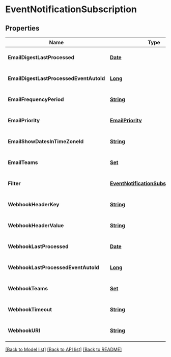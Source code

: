 # EventNotificationSubscription
## Properties

Name | Type | Description | Notes
------------ | ------------- | ------------- | -------------
**EmailDigestLastProcessed** | [**Date**](DateTime.md) |  | [optional] [default to null]
**EmailDigestLastProcessedEventAutoId** | [**Long**](long.md) |  | [optional] [default to null]
**EmailFrequencyPeriod** | [**String**](string.md) |  | [optional] [default to null]
**EmailPriority** | [**EmailPriority**](EmailPriority.md) |  | [optional] [default to null]
**EmailShowDatesInTimeZoneId** | [**String**](string.md) |  | [optional] [default to null]
**EmailTeams** | [**Set**](string.md) |  | [optional] [default to null]
**Filter** | [**EventNotificationSubscriptionFilter**](EventNotificationSubscriptionFilter.md) |  | [optional] [default to null]
**WebhookHeaderKey** | [**String**](string.md) |  | [optional] [default to null]
**WebhookHeaderValue** | [**String**](string.md) |  | [optional] [default to null]
**WebhookLastProcessed** | [**Date**](DateTime.md) |  | [optional] [default to null]
**WebhookLastProcessedEventAutoId** | [**Long**](long.md) |  | [optional] [default to null]
**WebhookTeams** | [**Set**](string.md) |  | [optional] [default to null]
**WebhookTimeout** | [**String**](string.md) |  | [optional] [default to null]
**WebhookURI** | [**String**](string.md) |  | [optional] [default to null]

[[Back to Model list]](../README.md#documentation-for-models) [[Back to API list]](../README.md#documentation-for-api-endpoints) [[Back to README]](../README.md)

